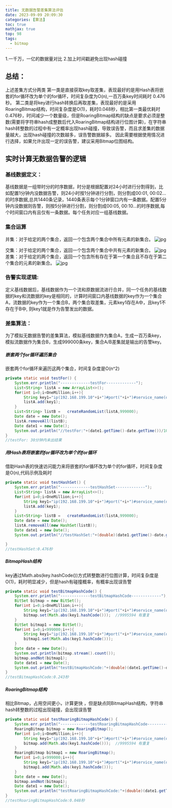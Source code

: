 ```yaml
---
title: 无数据告警差集算法评估
date: 2023-09-09 20:09:30
categories: [算法]
toc: true
mathjax: true
top: 98
tags:
  - bitmap
---
```



1.一千万，一亿的数据量对比
2.加上时间戳避免出现hash碰撞


## 总结：
上述差集方式分两类
第一类是直接获取key取差集，表现最好的是用Hash表将嵌套的for循环改为单个的for循环，时间复杂度为O(n),一百万条key时间耗时 0.476秒。
第二类是将key进行hash转换后再取差集，表现最好的是采用RoaringBitmap结构，时间复杂度是O(1)，耗时0.048秒，相比第一类最优耗时 0.476秒，时间减少一个数量级，但是RoaringBitmap结构的缺点是要求必须是整数(需要将字符串hash成整数后代入RoaringBitmap结构进行位图计算)，在字符串hash转整数的过程中有一定概率出现hash碰撞，导致误告警，而且求差集的数据量越大，出现hash碰撞的次数越多，误告警数据越多。
因此需要根据使用情况进行选择，如果允许出现一定的误告警，建议采用Bitmap位图结构。
 <!-- more -->

## 实时计算无数据告警的逻辑
### 基线数据定义：
基线数据是一组带时分的时序数据，时分是根据配置对24小时进行分割得到，比如配置1分钟内没数据告警，则24小时按1分钟进行分割，则分割成00:01, 00:02…的时序数据,总共1440条记录，1440条表示每个1分钟窗口内有一条数据。配置5分钟内没数据则告警，则按5分钟进行分割，则分割成00:05, 00:10…的时序数据,每个时间窗口内有且仅有一条数据。每个任务对应一组基线数据。


 
### 集合运算
并集：对于给定的两个集合，返回一个包含两个集合中所有元素的新集合。
![jpg](https://p1-jj.byteimg.com/tos-cn-i-t2oaga2asx/gold-user-assets/2019/6/26/16b93c585c6a1b84~tplv-t2oaga2asx-jj-mark:3024:0:0:0:q75.awebp)

交集：对于给定的两个集合，返回一个包含两个集合中共有元素的新集合。
![jpg](https://p1-jj.byteimg.com/tos-cn-i-t2oaga2asx/gold-user-assets/2019/6/26/16b93ca4118bf2d7~tplv-t2oaga2asx-jj-mark:3024:0:0:0:q75.awebp)
差集：对于给定的两个集合，返回一个包含所有存在于第一个集合且不存在于第二个集合的元素的新集合。
![jpg](https://p1-jj.byteimg.com/tos-cn-i-t2oaga2asx/gold-user-assets/2019/6/26/16b93deea973de09~tplv-t2oaga2asx-jj-mark:3024:0:0:0:q75.awebp)


### 告警实现逻辑:
定义基线数据后，基线数据作为一个流和原数据流进行合并，同一个任务的基线数据的key和流数据的key是相同的，计算时间窗口内基线数据的key作为一个集合A，流数据的key作为一个集合B，两个集合取差集，元素key1存在A中，且key1不存在于B中, 则key1就是作为告警发出的数据。

### 差集算法：
为了模拟无数据告警的差集算法，模拟基线数据作为集合A，生成一百万条key，模拟流数据作为集合B，生成999000条key，集合A/B差集就是输出的告警key。

##### 嵌套两个for循环遍历集合
嵌套两个for循环来遍历这两个集合，时间复杂度是O(n^2)
```java
private static void testFor() {  
    System.err.println("-------------testFor-------------");  
    List<String> listA = new ArrayList<>();  
    for(int i=0;i<OneMillion;i++){  
        String key1="ip(192.168.199.10"+i+")#port("+i+")#service_name(orcl)#time(23:30:00)"+i;  
        listA.add(key1);  
    }  
    List<String> listB =   createRandomList(listA,999000);  
    Date date = new Date();  
    listA.removeAll(listB);  
    Date date1 = new Date();  
    System.out.println("//testFor:"+(date1.getTime()-date.getTime())/1000+"秒");  
}
//testFor: 30分钟内未出结果
```

##### 用Hash表将嵌套的for循环改为单个的for循环
借助Hash表的快速访问能力来将嵌套的for循环改为单个的for循环，时间复杂度是O(n),代码示例及耗时
```JAVA
private static void testHashSet() {  
    System.err.println("-------------testHashSet-------------");  
    List<String> listA = new ArrayList<>();  
    for(int i=0;i<OneMillion;i++){  
        String key1="ip(192.168.199.10"+i+")#port("+i+")#service_name(orcl)#time(23:30:00)"+i;  
        listA.add(key1);  
    }  
    List<String> listB =   createRandomList(listA,999000);  
    Date date = new Date();  
    listA.removeAll(new HashSet(listB));  
    Date date1 = new Date();  
    System.out.println("//testHashSet:"+(double)(date1.getTime()-date.getTime())/1000+"秒");  

}
//testHashSet:0.476秒
```



##### BitmapHash结构
key通过Math.abs(key.hashCode())方式转整数进行位图计算，时间复杂度是O(1)，耗时明显减少，但是hash有碰撞概率，有概率出现误告警
```java
private static void testBitmapHashCode() {  
    System.err.println("-------------testBitmapHashCode-------------");  
    BitSet bitmap = new BitSet();  
    for(int i=0;i<OneMillion;i++){  
        String key1="ip(192.168.199.10"+i+")#port("+i+")#service_name(orcl)#time(23:30:00)"+i;  
        bitmap.set(Math.abs(key1.hashCode()));  //9995594 有重复  
    }  
    BitSet bitmap1 = new BitSet();  
    for(int i=0;i<999000;i++){  
        String key1="ip(192.168.199.10"+i+")#port("+i+")#service_name(orcl)#time(23:30:00)"+i;  
        bitmap1.set(Math.abs(key1.hashCode()));  
    }  
    Date date = new Date();  
    System.out.println(bitmap.stream().count());  
    bitmap.andNot(bitmap1);  
    Date date1 = new Date();  
    System.out.println("testBitmapHashCode:"+(double)(date1.getTime()-date.getTime())/1000+"秒");  
}
//testBitmapHashCode:0.243秒
```

##### RoaringBitmap结构
相比Bitmap，占用空间更小，计算更快 ，但是缺点同BitmapHash结构，字符串hash转整数的过程出现碰撞，会出现误告警
```java
private static void testRoaringBitmapHashCode() {  
    System.err.println("-------------testRoaringBitmapHashCode-------------");  
    RoaringBitmap bitmap = new RoaringBitmap();  
    for(int i=0;i<OneMillion;i++){  
        String key1="ip(192.168.199.10"+i+")#port("+i+")#service_name(orcl)#time(23:30:00)"+i;  
        bitmap.add(Math.abs(key1.hashCode()));  //9995594 有重复  
    }  
    RoaringBitmap bitmap1 = new RoaringBitmap();  
    for(int i=0;i<999000;i++){  
        String key1="ip(192.168.199.10"+i+")#port("+i+")#service_name(orcl)#time(23:30:00)"+i;  
        bitmap1.add(Math.abs(key1.hashCode()));  
    }  
    Date date = new Date();  
    bitmap.andNot(bitmap1);  
    Date date1 = new Date();  
    System.out.println("testRoaringBitmapHashCode:"+(double)(date1.getTime()-date.getTime())/1000+"秒");  
}
//testRoaringBitmapHashCode:0.048秒
```


